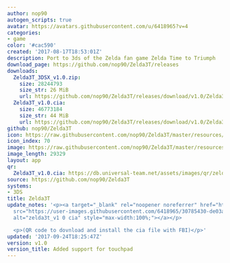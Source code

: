 ```yaml
---
author: nop90
autogen_scripts: true
avatar: https://avatars.githubusercontent.com/u/6418965?v=4
categories:
- game
color: '#cac590'
created: '2017-08-17T18:53:01Z'
description: Port to 3ds of the Zelda fan game Zelda Time to Triumph
download_page: https://github.com/nop90/Zelda3T/releases
downloads:
  Zelda3T_3DSX_v1.0.zip:
    size: 28244793
    size_str: 26 MiB
    url: https://github.com/nop90/Zelda3T/releases/download/v1.0/Zelda3T_3DSX_v1.0.zip
  Zelda3T_v1.0.cia:
    size: 46773184
    size_str: 44 MiB
    url: https://github.com/nop90/Zelda3T/releases/download/v1.0/Zelda3T_v1.0.cia
github: nop90/Zelda3T
icon: https://raw.githubusercontent.com/nop90/Zelda3T/master/resources/icon.png
icon_index: 70
image: https://raw.githubusercontent.com/nop90/Zelda3T/master/resources/banner.png
image_length: 29329
layout: app
qr:
  Zelda3T_v1.0.cia: https://db.universal-team.net/assets/images/qr/zelda3t_v1-0-cia.png
source: https://github.com/nop90/Zelda3T
systems:
- 3DS
title: Zelda3T
update_notes: '<p><a target="_blank" rel="noopener noreferrer" href="https://user-images.githubusercontent.com/6418965/30785430-de03a4ba-a166-11e7-8ee4-c1a70f39968c.jpg"><img
  src="https://user-images.githubusercontent.com/6418965/30785430-de03a4ba-a166-11e7-8ee4-c1a70f39968c.jpg"
  alt="zelda3t_v1 0 cia" style="max-width:100%;"></a></p>

  <p>(QR code to dovnload and install the cia file with FBI)</p>'
updated: '2017-09-24T18:25:47Z'
version: v1.0
version_title: Added support for touchpad
---
```

